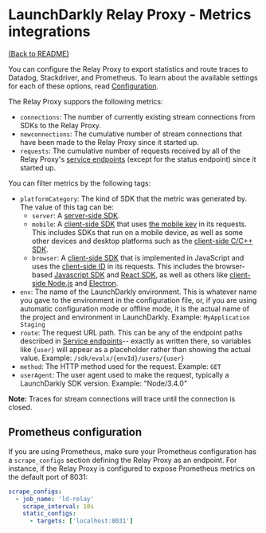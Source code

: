 # LaunchDarkly Relay Proxy - Metrics integrations

[(Back to README)](../README.md)

You can configure the Relay Proxy to export statistics and route traces to Datadog, Stackdriver, and Prometheus. To learn about the available settings for each of these options, read [Configuration](./configuration.md).

The Relay Proxy suppors the following metrics:

- `connections`: The number of currently existing stream connections from SDKs to the Relay Proxy.
- `newconnections`: The cumulative number of stream connections that have been made to the Relay Proxy since it started up.
- `requests`: The cumulative number of requests received by all of the Relay Proxy's [service endpoints](./endpoints.md) (except for the status endpoint) since it started up.

You can filter metrics by the following tags:

- `platformCategory`: The kind of SDK that the metric was generated by. The value of this tag can be:
    - `server`: A [server-side SDK](https://docs.launchdarkly.com/sdk/server-side).
    - `mobile`: A [client-side SDK](https://docs.launchdarkly.com/sdk/client-side) that uses [the mobile key](https://docs.launchdarkly.com/sdk/concepts/client-side-server-side#mobile-key) in its requests. This includes SDKs that run on a mobile device, as well as some other devices and desktop platforms such as the [client-side C/C++ SDK](https://docs.launchdarkly.com/sdk/client-side/c-c--).
    - `browser`: A [client-side SDK](https://docs.launchdarkly.com/sdk/client-side) that is implemented in JavaScript and uses the [client-side ID](https://docs.launchdarkly.com/sdk/concepts/client-side-server-side#client-side-id) in its requests. This includes the browser-based [Javascript SDK](https://docs.launchdarkly.com/sdk/client-side/javascript) and [React SDK](https://docs.launchdarkly.com/sdk/client-side/react), as well as others like [client-side Node.js](https://docs.launchdarkly.com/sdk/client-side/node-js) and [Electron](https://docs.launchdarkly.com/sdk/client-side/electron).
- `env`: The name of the LaunchDarkly environment. This is whatever name you gave to the environment in the configuration file, or, if you are using automatic configuration mode or offline mode, it is the actual name of the project and environment in LaunchDarkly. Example: `MyApplication Staging`
- `route`: The request URL path. This can be any of the endpoint paths described in [Service endpoints](./endpoints.md)-- exactly as written there, so variables like `{user}` will appear as a placeholder rather than showing the actual value. Example: `/sdk/evalx/{envId}/users/{user}`
- `method`: The HTTP method used for the request. Example: `GET`
- `userAgent`: The user agent used to make the request, typically a LaunchDarkly SDK version. Example: "Node/3.4.0"

**Note:** Traces for stream connections will trace until the connection is closed.

## Prometheus configuration

If you are using Prometheus, make sure your Prometheus configuration has a `scrape_configs` section defining the Relay Proxy as an endpoint. For instance, if the Relay Proxy is configured to expose Prometheus metrics on the default port of 8031:

```yaml
scrape_configs:
  - job_name: 'ld-relay'
    scrape_interval: 10s
    static_configs:
      - targets: ['localhost:8031']
```

